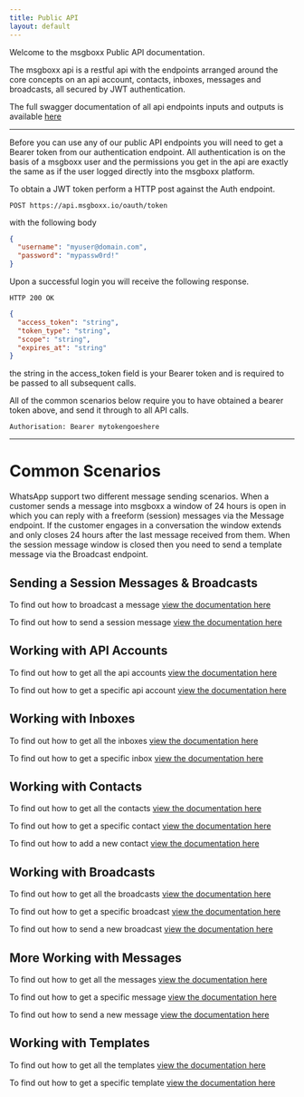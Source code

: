 ```yaml
---
title: Public API
layout: default
---
```


Welcome to the msgboxx Public API documentation.

The msgboxx api is a restful api with the endpoints arranged around the core concepts on an api account, contacts, inboxes, messages and broadcasts, all secured by JWT authentication.

The full swagger documentation of all api endpoints inputs and outputs is available <a href="https://developer.msgboxx.io">here</a>

---

Before you can use any of our public API endpoints you will need to get a Bearer token from our authentication endpoint. All authentication is on the basis of a msgboxx user and the permissions you get in the api are exactly the same as if the user logged directly into the msgboxx platform.

To obtain a JWT token perform a HTTP post against the Auth endpoint.

`POST https://api.msgboxx.io/oauth/token`

with the following body

```json
{
  "username": "myuser@domain.com",
  "password": "mypassw0rd!"
}
```

Upon a successful login you will receive the following response.

`HTTP 200 OK`

```json
{
  "access_token": "string",
  "token_type": "string",
  "scope": "string",
  "expires_at": "string"
}
```

the string in the access_token field is your Bearer token and is required to be passed to all subsequent calls.

All of the common scenarios below require you to have obtained a bearer token above, and send it through to all API calls.

`Authorisation: Bearer mytokengoeshere`

---

# Common Scenarios

WhatsApp support two different message sending scenarios. When a customer sends a message into msgboxx a window of 24 hours is open in which you can reply with a freeform (session) messages via the Message endpoint. If the customer engages in a conversation the window extends and only closes 24 hours after the last message received from them. When the session message window is closed then you need to send a template message via the Broadcast endpoint.

## Sending a Session Messages & Broadcasts

To find out how to broadcast a message <a href="sendbroadcast">view the documentation here</a>

To find out how to send a session message <a href="sendmessage">view the documentation here</a>

## Working with API Accounts

To find out how to get all the api accounts <a href="getapiaccounts">view the documentation here</a>

To find out how to get a specific api account <a href="getapiaccount">view the documentation here</a>

## Working with Inboxes

To find out how to get all the inboxes <a href="getinboxes">view the documentation here</a>

To find out how to get a specific inbox <a href="getinbox">view the documentation here</a>

## Working with Contacts

To find out how to get all the contacts <a href="getcontacts">view the documentation here</a>

To find out how to get a specific contact <a href="getcontact">view the documentation here</a>

To find out how to add a new contact <a href="addcontact">view the documentation here</a>

## Working with Broadcasts

To find out how to get all the broadcasts <a href="getbroadcasts">view the documentation here</a>

To find out how to get a specific broadcast <a href="getbroadcast">view the documentation here</a>

To find out how to send a new broadcast <a href="sendbroadcast">view the documentation here</a>

## More Working with Messages

To find out how to get all the messages <a href="getmessagees">view the documentation here</a>

To find out how to get a specific message <a href="getmessage">view the documentation here</a>

To find out how to send a new message <a href="sendmessage">view the documentation here</a>

## Working with Templates

To find out how to get all the templates <a href="gettemplates">view the documentation here</a>

To find out how to get a specific template <a href="gettemplate">view the documentation here</a>